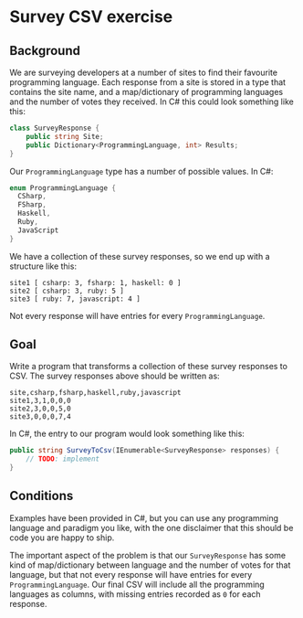 ﻿# Survey CSV exercise

## Background

We are surveying developers at a number of sites to find their favourite programming language. Each response from a site is stored in a type that contains the site name, and a map/dictionary of programming languages and the number of votes they received. In C# this could look something like this:

```csharp
class SurveyResponse {
    public string Site;
    public Dictionary<ProgrammingLanguage, int> Results;
}
```

Our `ProgrammingLanguage` type has a number of possible values. In C#:

```csharp
enum ProgrammingLanguage {
  CSharp,
  FSharp,
  Haskell,
  Ruby,
  JavaScript
}
```

We have a collection of these survey responses, so we end up with a structure like this:

    site1 [ csharp: 3, fsharp: 1, haskell: 0 ]
    site2 [ csharp: 3, ruby: 5 ]
    site3 [ ruby: 7, javascript: 4 ]

Not every response will have entries for every `ProgrammingLanguage`.

## Goal

Write a program that transforms a collection of these survey responses to CSV. The survey responses above should be written as:

    site,csharp,fsharp,haskell,ruby,javascript
    site1,3,1,0,0,0
    site2,3,0,0,5,0
    site3,0,0,0,7,4

In C#, the entry to our program would look something like this:

```csharp
public string SurveyToCsv(IEnumerable<SurveyResponse> responses) {
    // TODO: implement
}
```

## Conditions

Examples have been provided in C#, but you can use any programming language and paradigm you like, with the one disclaimer that this should be code you are happy to ship. 

The important aspect of the problem is that our `SurveyResponse` has some kind of map/dictionary between language and the number of votes for that language, but that not every response will have entries for every `ProgrammingLanguage`. Our final CSV will include all the programming languages as columns, with missing entries recorded as `0` for each response.
